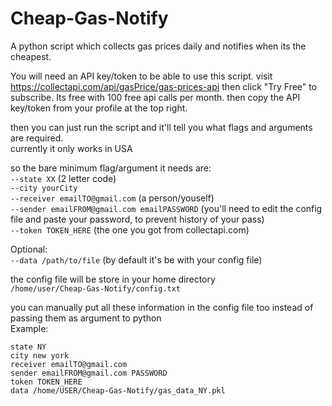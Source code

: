 # Cheap-Gas-Notify
A python script which collects gas prices daily and notifies when its the cheapest.

You will need an API key/token to be able to use this script.
visit https://collectapi.com/api/gasPrice/gas-prices-api then click "Try Free" to subscribe. Its free with 100 free api calls per month.
then copy the API key/token from your profile at the top right.

then you can just run the script and it'll tell you what flags and arguments are required.<br>
currently it only works in USA

so the bare minimum flag/argument it needs are:<br>
`--state XX` (2 letter code)<br>
`--city yourCity`<br>
`--receiver emailTO@gmail.com` (a person/youself)<br>
`--sender emailFROM@gmail.com emailPASSWORD` (you'll need to edit the config file and paste your password, to prevent history of your pass)<br>
`--token TOKEN_HERE` (the one you got from collectapi.com)<br>

Optional:<br>
`--data /path/to/file` (by default it's be with your config file)

the config file will be store in your home directory<br>
`/home/user/Cheap-Gas-Notify/config.txt`

you can manually put all these information in the config file too instead of passing them as argument to python<br>
Example:<br>
```
state NY
city new york
receiver emailTO@gmail.com
sender emailFROM@gmail.com PASSWORD
token TOKEN_HERE
data /home/USER/Cheap-Gas-Notify/gas_data_NY.pkl
```
